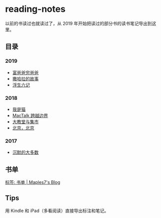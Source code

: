 # reading-notes

以前的书读过也就读过了，从 2019 年开始把读过的部分书的读书笔记导出到这里。

## 目录

### 2019

- [富爸爸穷爸爸](./2019/rich-dad-poor-dad.md)
- [撒哈拉的故事](./2019/sahara-story.md)
- [浮生六记](./2019/six-births.md)

### 2018

- [我是猫](./2018/i-am-cat.md)
- [MacTalk 跨越边界](./2018/mactalk-2.md)
- [大教堂与集市](./2018/the-cathedral-the-bazaar.md)
- [北京，北京](./2018/beijing-beijing.md)

### 2017

- [沉默的大多数](./2017/silent-public.md)

## 书单

[标签: 书单 | Maples7's Blog](http://maples7.com/tags/书单/)

## Tips

用 Kindle 和 iPad（多看阅读）直接导出标注和笔记。
